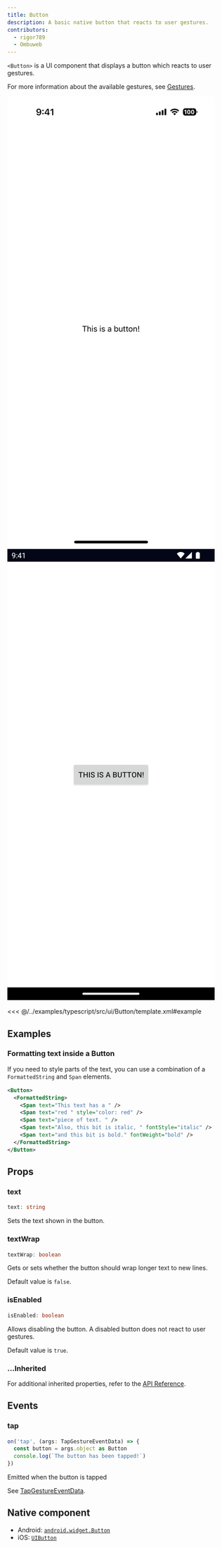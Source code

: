 ```yaml
---
title: Button
description: A basic native button that reacts to user gestures.
contributors:
  - rigor789
  - Ombuweb
---
```


`<Button>` is a UI component that displays a button which reacts to user gestures.

For more information about the available gestures, see [Gestures](/guide/gestures).

<DeviceFrame type="ios">
<img src="../assets/images/screenshots/ios/Button.png"/>
</DeviceFrame>
<DeviceFrame type="android">
<img src="../assets/images/screenshots/android/Button.png"/>
</DeviceFrame>

<<< @/../examples/typescript/src/ui/Button/template.xml#example

## Examples

### Formatting text inside a Button

If you need to style parts of the text, you can use a combination of a `FormattedString` and `Span` elements.

```xml
<Button>
  <FormattedString>
    <Span text="This text has a " />
    <Span text="red " style="color: red" />
    <Span text="piece of text. " />
    <Span text="Also, this bit is italic, " fontStyle="italic" />
    <Span text="and this bit is bold." fontWeight="bold" />
  </FormattedString>
</Button>
```

## Props

### text

```ts
text: string
```

Sets the text shown in the button.

### textWrap

```ts
textWrap: boolean
```

Gets or sets whether the button should wrap longer text to new lines.

Default value is `false`.

### isEnabled

```ts
isEnabled: boolean
```

Allows disabling the button. A disabled button does not react to user gestures.

Default value is `true`.

### ...Inherited

For additional inherited properties, refer to the [API Reference](/api/class/Button).

## Events

### tap

```ts
on('tap', (args: TapGestureEventData) => {
  const button = args.object as Button
  console.log(`The button has been tapped!`)
})
```

Emitted when the button is tapped

See [TapGestureEventData](/api/interface/TapGestureEventData).

## Native component

- Android: [`android.widget.Button`](https://developer.android.com/reference/android/widget/Button.html)
- iOS: [`UIButton`](https://developer.apple.com/documentation/uikit/uibutton)

